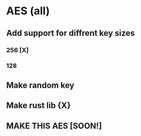 # AES (all)

## Add support for diffrent key sizes

### 256 [X]

### 128 

## Make random key 

## Make rust lib {X}

## MAKE THIS AES [SOON!]
